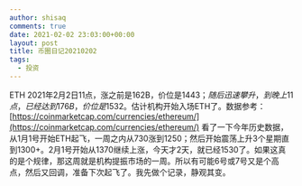 ```yaml
---
author: shisaq
comments: true
date: 2021-02-02 23:03:00+00:00
layout: post
title: 币圈日记20210202
tags:
  - 投资
---
```


ETH 2021年2月2日11点，涨之前是162B，价位是$1443；随后迅速攀升，到晚上11点，已经达到176B，价位是$1532。估计机构开始入场ETH了。数据参考：[https://coinmarketcap.com/currencies/ethereum/](https://coinmarketcap.com/currencies/ethereum/) 看了一下今年历史数据，从1月1号开始ETH起飞，一周之内从730涨到1250；然后开始震荡上升3个星期直到1300+。2月1号开始从1370继续上涨，今天才2天，就已经1530了。如果这真的是个规律，那这周就是机构提振市场的一周。所以有可能6号或7号又是个高点，然后又回调，准备下次起飞了。我先做个记录，静观其变。